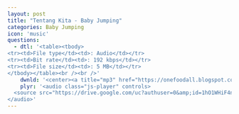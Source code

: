```yaml
---
layout: post
title: "Tentang Kita - Baby Jumping"
categories: Baby Jumping
icon: 'music'
questions:
  - dtl: '<table><tbody>
<tr><td>File type</td><td>: Audio</td></tr>
<tr><td>Bit rate</td><td>: 192 kbps</td></tr>
<tr><td>File size</td><td>: 5 MB</td></tr>
</tbody></table><br /><br />'
    dwnld: '<center><a title="mp3" href="https://onefoodall.blogspot.com/2019/09/blog-post_6.html?u=U2FsdGVkX1%2BsAgqIZY16nGqiIqAZUy%2FLIGG8G8BCexTCeRKwb0v7EediwIT3xZ%2FaLrnpZkjHrHzZ2xw75k2tKcfjExBhF%2B9EOqiCzDcXkKuczvNcqTJBPevZm7BUT4iao9axpnym7xbohfAhZNrIX28YjGjUmh6ku7IHy06pR6olHiZs%2FRD1cXwd%2BH%2FDAu5K" class="ut" target="_blank"><span class="feather-icon icon-download"> Download</span></a></center><br /><br />'
    plyr: '<audio class="js-player" controls>
  <source src="https://drive.google.com/uc?authuser=0&amp;id=1hO1WHiF4nSbnHUffZXXkM_ZGScEHPvgy&amp;export=download" type="audio/mp3">
</audio>'
---
```


